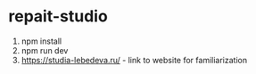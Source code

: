 # repait-studio
1) npm install
2) npm run dev
3) https://studia-lebedeva.ru/ - link to website for familiarization
